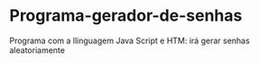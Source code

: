 # Programa-gerador-de-senhas
Programa com a llinguagem Java Script e HTM: irá gerar senhas aleatoriamente 
